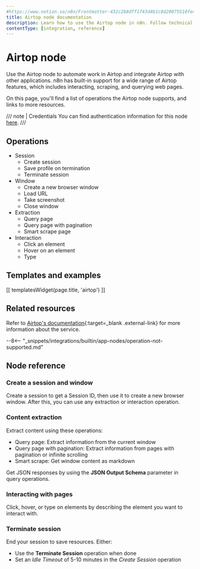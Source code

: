 ```yaml
---
#https://www.notion.so/n8n/Frontmatter-432c2b8dff1f43d4b1c8d20075510fe4
title: Airtop node documentation
description: Learn how to use the Airtop node in n8n. Follow technical documentation to integrate Airtop node into your workflows.
contentType: [integration, reference]
---
```


<!-- 
The title should be the name of the integration 
Match the brand name exactly. For example, GitHub NOT Github
When you add this node to mkdocs.yml in the navigation, prepend it with the `_Name_:` only, for example ActiveCampaign: _relativepath_
-->
# Airtop node

Use the Airtop node to automate work in Airtop and integrate Airtop with other applications. n8n has built-in support for a wide range of Airtop features, which includes interacting, scraping, and querying web pages.

On this page, you'll find a list of operations the Airtop node supports, and links to more resources.

///  note  | Credentials
You can find authentication information for this node [here](/integrations/builtin/credentials/airtop.md).
///


## Operations

* Session
  * Create session
  * Save profile on termination
  * Terminate session
* Window
  * Create a new browser window
  * Load URL
  * Take screenshot
  * Close window
* Extraction
  * Query page
  * Query page with pagination
  * Smart scrape page
* Interaction
  * Click an element
  * Hover on an element
  * Type


## Templates and examples

<!-- see https://www.notion.so/n8n/Pull-in-templates-for-the-integrations-pages-37c716837b804d30a33b47475f6e3780 -->
[[ templatesWidget(page.title, 'airtop') ]]


## Related resources

Refer to [Airtop's documentation](https://docs.airtop.ai/){:target=_blank .external-link} for more information about the service.

--8<-- "_snippets/integrations/builtin/app-nodes/operation-not-supported.md"

## Node reference

### Create a session and window

Create a session to get a Session ID, then use it to create a new browser window. After this, you can use any extraction or interaction operation.

### Content extraction

Extract content using these operations:

- Query page: Extract information from the current window
- Query page with pagination: Extract information from pages with pagination or infinite scrolling
- Smart scrape: Get window content as markdown

Get JSON responses by using the **JSON Output Schema** parameter in query operations.

### Interacting with pages

Click, hover, or type on elements by describing the element you want to interact with.

### Terminate session

End your session to save resources. Either:
- Use the **Terminate Session** operation when done
- Set an _Idle Timeout_ of 5-10 minutes in the _Create Session_ operation